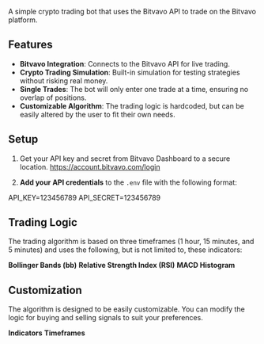 A simple crypto trading bot that uses the Bitvavo API to trade on the Bitvavo platform.
## Features

- **Bitvavo Integration**: Connects to the Bitvavo API for live trading.
- **Crypto Trading Simulation**: Built-in simulation for testing strategies without risking real money.
- **Single Trades**: The bot will only enter one trade at a time, ensuring no overlap of positions.
- **Customizable Algorithm**: The trading logic is hardcoded, but can be easily altered by the user to fit their own needs.

## Setup

1. Get your API key and secret from Bitvavo Dashboard to a secure location. https://account.bitvavo.com/login

2. **Add your API credentials** to the `.env` file with the following format:

API_KEY=123456789
API_SECRET=123456789

## Trading Logic

The trading algorithm is based on three timeframes (1 hour, 15 minutes, and 5 minutes) and uses the following, but is not limited to, these indicators:

**Bollinger Bands (bb)**
**Relative Strength Index (RSI)**
**MACD Histogram**


## Customization

The algorithm is designed to be easily customizable. You can modify the logic for buying and selling signals to suit your preferences.

**Indicators**
**Timeframes**

